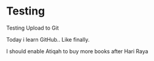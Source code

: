 # Testing
Testing Upload to Git

Today i learn GitHub.. Like finally.

I should enable Atiqah to buy more books after Hari Raya
